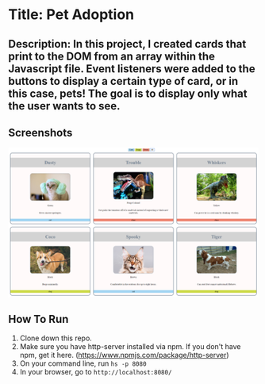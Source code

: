 # Title: Pet Adoption 

## Description: In this project, I created cards that print to the DOM from an array within the Javascript file. Event listeners were added to the buttons to display a certain type of card, or in this case, pets! The goal is to display only what the user wants to see. 

## Screenshots
![Project Screenshot](https://raw.githubusercontent.com/ToddSpainhour/pet-adoption/master/screenshots/pet-adoption-screenshot.png)

## How To Run
1. Clone down this repo.
1. Make sure you have http-server installed via npm. If you don't have npm, get it here. (https://www.npmjs.com/package/http-server) 
1. On your command line, run `hs -p 8080`
1. In your browser, go to `http://localhost:8080/`